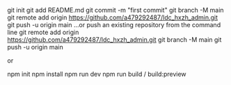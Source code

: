 
git init
git add README.md
git commit -m "first commit"
git branch -M main
git remote add origin https://github.com/a479292487/ldc_hxzh_admin.git
git push -u origin main
…or push an existing repository from the command line
git remote add origin https://github.com/a479292487/ldc_hxzh_admin.git
git branch -M main
git push -u origin main

or

npm init
npm install
npm run dev
npm run build / build:preview
